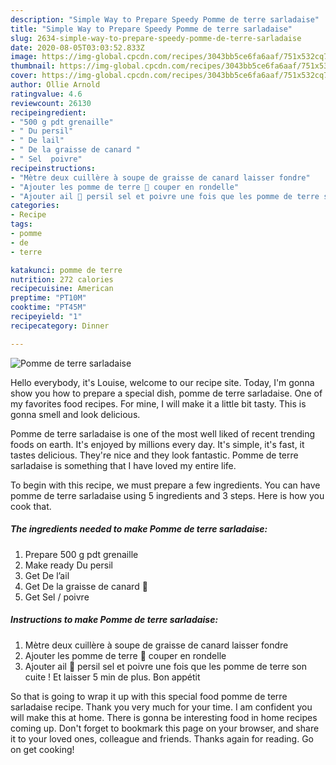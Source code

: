 ```yaml
---
description: "Simple Way to Prepare Speedy Pomme de terre sarladaise"
title: "Simple Way to Prepare Speedy Pomme de terre sarladaise"
slug: 2634-simple-way-to-prepare-speedy-pomme-de-terre-sarladaise
date: 2020-08-05T03:03:52.833Z
image: https://img-global.cpcdn.com/recipes/3043bb5ce6fa6aaf/751x532cq70/pomme-de-terre-sarladaise-photo-principale-de-la-recette.jpg
thumbnail: https://img-global.cpcdn.com/recipes/3043bb5ce6fa6aaf/751x532cq70/pomme-de-terre-sarladaise-photo-principale-de-la-recette.jpg
cover: https://img-global.cpcdn.com/recipes/3043bb5ce6fa6aaf/751x532cq70/pomme-de-terre-sarladaise-photo-principale-de-la-recette.jpg
author: Ollie Arnold
ratingvalue: 4.6
reviewcount: 26130
recipeingredient:
- "500 g pdt grenaille"
- " Du persil"
- " De lail"
- " De la graisse de canard "
- " Sel  poivre"
recipeinstructions:
- "Mètre deux cuillère à soupe de graisse de canard laisser fondre"
- "Ajouter les pomme de terre 🥔 couper en rondelle"
- "Ajouter ail 🧄 persil sel et poivre une fois que les pomme de terre son cuite ! Et laisser 5 min de plus. Bon appétit"
categories:
- Recipe
tags:
- pomme
- de
- terre

katakunci: pomme de terre 
nutrition: 272 calories
recipecuisine: American
preptime: "PT10M"
cooktime: "PT45M"
recipeyield: "1"
recipecategory: Dinner

---
```



![Pomme de terre sarladaise](https://img-global.cpcdn.com/recipes/3043bb5ce6fa6aaf/751x532cq70/pomme-de-terre-sarladaise-photo-principale-de-la-recette.jpg)

Hello everybody, it's Louise, welcome to our recipe site. Today, I'm gonna show you how to prepare a special dish, pomme de terre sarladaise. One of my favorites food recipes. For mine, I will make it a little bit tasty. This is gonna smell and look delicious.

Pomme de terre sarladaise is one of the most well liked of recent trending foods on earth. It's enjoyed by millions every day. It's simple, it's fast, it tastes delicious. They're nice and they look fantastic. Pomme de terre sarladaise is something that I have loved my entire life.




To begin with this recipe, we must prepare a few ingredients. You can have pomme de terre sarladaise using 5 ingredients and 3 steps. Here is how you cook that.

<!--inarticleads1-->

##### The ingredients needed to make Pomme de terre sarladaise:

1. Prepare 500 g pdt grenaille
1. Make ready  Du persil
1. Get  De l’ail
1. Get  De la graisse de canard 🦆
1. Get  Sel / poivre




<!--inarticleads2-->

##### Instructions to make Pomme de terre sarladaise:

1. Mètre deux cuillère à soupe de graisse de canard laisser fondre
1. Ajouter les pomme de terre 🥔 couper en rondelle
1. Ajouter ail 🧄 persil sel et poivre une fois que les pomme de terre son cuite ! Et laisser 5 min de plus. Bon appétit




So that is going to wrap it up with this special food pomme de terre sarladaise recipe. Thank you very much for your time. I am confident you will make this at home. There is gonna be interesting food in home recipes coming up. Don't forget to bookmark this page on your browser, and share it to your loved ones, colleague and friends. Thanks again for reading. Go on get cooking!
